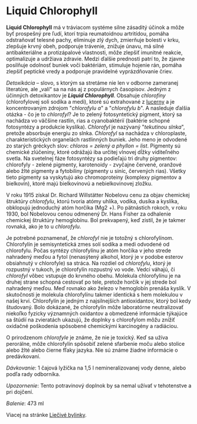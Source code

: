 Liquid Chlorophyll
==================

**Liquid Chlorophyll** má v tráviacom systéme silne zásaditý účinok a môže byť
prospešný pre ľudí, ktorí trpia reumatoidnou artritídou, pomáha odstraňovať
telesné pachy, eliminuje zlý dych, zmierňuje bolesti v krku, zlepšuje krvný
obeh, podporuje trávenie, znižuje únavu, má silné antibakteriálne a
protizápalové vlastnosti, môže zlepšiť imunitné reakcie, optimalizuje a udržiava
zdravie. Medzi ďalšie prednosti patrí to, že zjavne posilňuje odolnosť buniek
voči baktériám, stimuluje hojenie rán, pomáha zlepšiť peptické vredy a podporuje
pravidelné vyprázdňovanie čriev.

*Detoxikácia* – slovo, s ktorým sa stretáme nie len v odborne zameranej
literatúre, ale „valí“ sa na nás aj z populárnych časopisov. Jedným z účinných
detoxikantov je ***Liquid Chlorophyll***. Obsahuje *chlorofíny* (chlorofylovej
soli sodíka a medi), ktoré sú extrahované z
[lucerny](../bylinky/lucerna-siata) a je koncentrovaným zdrojom
"*chlorofylu a*" a "*chlorofylu b*". A nasleduje ďalšia otázka - čo je to
*chlorofyl*? Je to zelený fotosyntetický pigment, ktorý sa nachádza vo väčšine
rastlín, rias a cyanobaktérií (baktérie schopné fotosyntézy a produkcie
kyslíka). *Chlorofyl* je nazývaný "*tekutinou slnka*", pretože absorbuje energiu
zo slnka. *Chlorofyl* sa nachádza v chloroplaste, charakteristických organelách
rastlinných buniek. Jeho meno je odvodené zo starých gréckych slov: *chloros =
zelený a phyllon = list*. Pigmenty sú chemické zlúčeniny, ktoré odrážajú iba
určitej vlnovej dĺžky viditeľného svetla. Na svetelnej fáze fotosyntézy sa
podieľajú tri druhy pigmentov: chlorofyly - zelené pigmenty, karotenoidy -
zvyčajne červené, oranžové alebo žlté pigmenty a fytobiliny (pigmenty u siníc,
červených rias). Všetky tieto pigmenty sa vyskytujú ako chromoproteiny (komplexy
pigmentov a bielkovín), ktoré majú bielkovinovú a nebielkovinovej zložku.

V roku 1915 získal Dr. Richard Willstätter Nobelovu cenu za objav chemickej
štruktúry *chlorofylu*, ktorú tvoria atómy uhlíka, vodíka, dusíka a kyslíka,
obklopujú jednoduchý atóm horčíka (Mg2 +). Po pätnástich rokoch, v roku 1930,
bol Nobelovou cenou odmenený Dr. Hans Fisher za odhalenie chemickej štruktúry
hemoglobínu. Bol prekvapený, keď zistil, že je takmer rovnaká, ako je to u
*chlorofylu*.

Je potrebné poznamenať, že *chlorofyl* nie je totožný s chlorofylínom.
Chlorofylín je semisyntetická zmes solí sodíka a medi odvodené od chlorofylu.
Počas syntézy chlorofylínu je atóm horčíka v jeho strede nahradený meďou a fytol
(nenasýtený alkohol, ktorý je v podobe esterov obsiahnutý v chlorofyle) sa
stráca. Na rozdiel od *chlorofylu*, ktorý je rozpustný v tukoch, je chlorofylín
rozpustný vo vode. Vedci váhajú, či *chlorofyl* vôbec vstupuje do krvného obehu.
Molekula chlorofylínu je na druhej strane schopná cestovať po tele, pretože
horčík v jej strede bol nahradený meďou. Meď rovnako ako železo v hemoglobín
prenáša kyslík. V skutočnosti je molekula chlorofylínu takmer identická s hem
molekulou v našej krvi. Chlorofylín je jedným z najsilnejších antioxidantov,
ktorý bol kedy študovaný. Bolo dokázané, že chlorofylín môže laboratórne
neutralizovať niekoľko fyzicky významných oxidantov a obmedzené informácie
týkajúce sa štúdií na zvieratách ukazujú, že doplnky s chlorofylom môžu znížiť
oxidačné poškodenia spôsobené chemickými karcinogény a radiáciou.

O prirodzenom *chlorofyle* je známe, že nie je toxický. Keď sa užíva perorálne,
môže chlorofylín spôsobiť zelené sfarbenie moču alebo stolice alebo žlté alebo
čierne fľaky jazyka. Nie sú známe žiadne informácie o predávkovaní.

*Dávkovanie*: 1 čajová lyžička na 1,5 l nemineralizovanej vody denne, alebo
podľa rady odborníka.

*Upozornenie*: Tento potravinový doplnok by sa nemal užívať v tehotenstve a pri
dojčení.

*Balenie*: 473 ml

Viacej na stránke [Liečivé bylinky](../bylinky/lucerna-siata).

